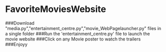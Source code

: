 # FavoriteMoviesWebsite

###Download "media.py","entertainment_centre.py","movie_WebPagelauncher.py" files in a single folder
###Run the 'entertainment_centre.py' file to launch the movie website
###Click on any Movie poster to watch the trailers
###Enjoyy
